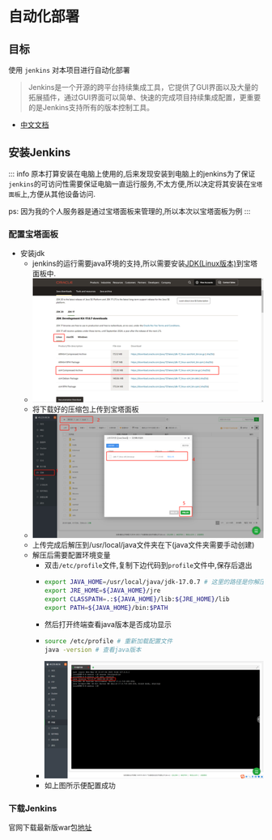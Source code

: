 # 自动化部署

## 目标
使用 `jenkins` 对本项目进行自动化部署

> Jenkins是一个开源的跨平台持续集成工具，它提供了GUI界面以及大量的拓展插件，通过GUI界面可以简单、快速的完成项目持续集成配置，更重要的是Jenkins支持所有的版本控制工具。

-  [中文文档](https://www.jenkins.io/zh/doc/)


## 安装Jenkins

::: info
原本打算安装在电脑上使用的,后来发现安装到电脑上的jenkins为了保证`jenkins`的可访问性需要保证电脑一直运行服务,不太方便,所以决定将其安装在`宝塔面板`上,方便从其他设备访问.

ps: 因为我的个人服务器是通过宝塔面板来管理的,所以本次以宝塔面板为例
::: 

### 配置宝塔面板

- 安装jdk
  - jenkins的运行需要java环境的支持,所以需要安装[JDK(Linux版本)](https://www.oracle.com/java/technologies/downloads/#java17)到宝塔面板中.
  - ![1](img/1.jpg)
  - 将下载好的压缩包上传到宝塔面板
  - ![2](img/2.jpg)
  - 上传完成后解压到/usr/local/java文件夹在下(java文件夹需要手动创建)
  - 解压后需要配置环境变量
      - 双击`/etc/profile`文件,复制下边代码到`profile`文件中,保存后退出
      - ```sh
        export JAVA_HOME=/usr/local/java/jdk-17.0.7 # 这里的路径是你解压后jdk的文件路径 
        export JRE_HOME=${JAVA_HOME}/jre
        export CLASSPATH=.:${JAVA_HOME}/lib:${JRE_HOME}/lib
        export PATH=${JAVA_HOME}/bin:$PATH
         ```
      - 然后打开终端查看java版本是否成功显示
      - ```sh
        source /etc/profile # 重新加载配置文件
        java -version # 查看java版本
        ```
      - ![3](img/3.jpg)
      - 如上图所示便配置成功

### 下载Jenkins
官网下载最新版war包[地址](https://www.jenkins.io/zh/doc/book/installing/#war%E6%96%87%E4%BB%B6)